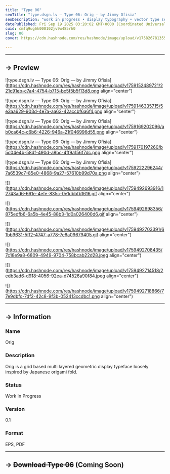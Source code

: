 ```yaml
---
title: "Type 06"
seoTitle: "type.dsgn.lv — Type 06: Orig — by Jimmy Ofisia"
seoDescription: "work in progress • display typography • vector type set • freely downloadable materials • creative commons licensed • by Jimmy Ofisia"
datePublished: Fri Sep 19 2025 03:20:02 GMT+0000 (Coordinated Universal Time)
cuid: cmfq9ug6k000102jv9w485rh0
slug: 06
cover: https://cdn.hashnode.com/res/hashnode/image/upload/v1758267813553/0c5251f8-49f8-40ff-9950-0d6507b77e63.png

---
```


---

## → Preview

![type.dsgn.lv — Type 06: Orig — by Jimmy Ofisia](https://cdn.hashnode.com/res/hashnode/image/upload/v1759152489721/221c91eb-c7a4-4754-b715-bc5f5b5f13d8.png align="center")

![type.dsgn.lv — Type 06: Orig — by Jimmy Ofisia](https://cdn.hashnode.com/res/hashnode/image/upload/v1759146335715/5e3aa629-903d-4e7a-aa63-42accbf6a6f4.png align="center")

![type.dsgn.lv — Type 06: Orig — by Jimmy Ofisia](https://cdn.hashnode.com/res/hashnode/image/upload/v1759169202096/ab0ca64c-c6b6-4226-946a-21f046996d55.png align="center")

![type.dsgn.lv — Type 06: Orig — by Jimmy Ofisia](https://cdn.hashnode.com/res/hashnode/image/upload/v1759170197260/b5c04e4b-58df-490d-a8bc-4ff9a156f7dc.png align="center")

![type.dsgn.lv — Type 06: Orig — by Jimmy Ofisia](https://cdn.hashnode.com/res/hashnode/image/upload/v1759222296244/7a6539c7-85e0-4868-9a27-57610b99d70a.png align="center")

![](https://cdn.hashnode.com/res/hashnode/image/upload/v1759492693916/12743ad6-661e-4efe-835c-0e1dbbfb1616.gif align="center")

![](https://cdn.hashnode.com/res/hashnode/image/upload/v1759492698356/875edfb6-6a5b-4e45-88b3-1d0a026400d6.gif align="center")

![](https://cdn.hashnode.com/res/hashnode/image/upload/v1759492703391/61bb9631-5ff2-4747-a778-7e6a09679405.gif align="center")

![](https://cdn.hashnode.com/res/hashnode/image/upload/v1759492708435/7c18e9a8-6809-4949-9704-758bcab22d28.jpeg align="center")

![](https://cdn.hashnode.com/res/hashnode/image/upload/v1759492714518/2edb3ad6-d918-4056-92ea-d74526a90f84.jpeg align="center")

![](https://cdn.hashnode.com/res/hashnode/image/upload/v1759492718866/77e9dbfc-7df2-42c8-9f3b-052413ccdbc1.png align="center")

---

## → Information

### Name

Orig

### Description

Orig is a grid based multi layered geometric display typeface loosely inspired by Japanese origami fold.

### Status

Work In Progress

### Version

0.1

### Format

EPS, PDF

---

## → **<s>Download Type 06</s> (Coming Soon)**